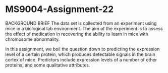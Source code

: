 # MS9004-Assignment-22
BACKGROUND BRIEF
The data set is collected from an experiment using mice in a biological lab environment. The aim of the experiment is to assess the effect of medication in recovering the ability to learn in mice with chromosome abnormality.

In this assignment, we boil the question down to predicting the expression level of a certain protein, which produces detectable signals in the brain cortex of mice. Predictors include expression levels of a number of other proteins, and some qualitative attributes.
